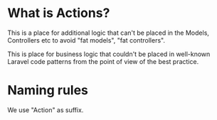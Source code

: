 # What is Actions?

This is a place for additional logic that can't be placed in the Models, Controllers etc to avoid "fat models", "fat
controllers".

This is place for business logic that couldn't be placed in well-known Laravel code patterns from the point of view of the
best practice.

# Naming rules

We use "Action" as suffix.
<actionName><Action>
